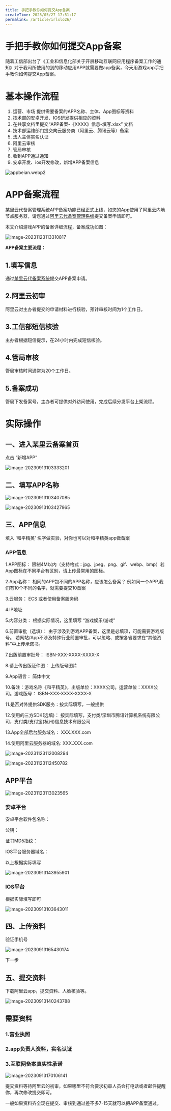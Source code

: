```yaml
---
title: 手把手教你如何提交App备案
createTime: 2025/05/27 17:51:17
permalink: /article/irlxlo26/
---
```

# 手把手教你如何提交App备案



随着工信部出台了《工业和信息化部关于开展移动互联网应用程序备案工作的通知》对于我司所使用的到的移动应用APP就需要做app备案，今天用游戏app手把手教你如何提交App备案。

# 基本操作流程

1. 运营、市场 提供需要备案的APP名称、主体、App图标等资料
2. 技术部的安卓开发、IOS研发提供相应的资料
3. 在共享文档里提交“APP备案-《XXXX》信息-填写.xlsx” 文档
4. 技术部运维部门提交向云服务商（阿里云、腾讯云等）备案
5. 法人主体实名认证
6. 阿里云审核
7. 管局审核
8. 收到APP通过通知
9. 安卓开发、ios开发修改，新增APP备案信息

![appbeian.webp2](https://imgoss.xgss.net/picgo/appbeian.webp2.jpg?aliyun)

# **APP备案流程**

某里云代备案管理系统APP备案功能已经正式上线，如您的App使用了阿里云内地节点服务器，请您通过[阿里云代备案管理系统](http://beian.aliyun.com/)提交备案申请即可。

本文介绍游戏APP的备案详细流程，备案成功如图：

![image-20231123113310817](https://imgoss.xgss.net/picgo/image-20231123113310817.png?aliyun)

**APP备案主要流程：**

## **1.填写信息**

通过[某里云代备案系统](http://beian.aliyun.com/)提交APP备案申请。

## **2.阿里云初审**

阿里云对主办者提交的申请材料进行核验，预计审核时间为1个工作日。

## **3.工信部短信核验**

主办者根据短信提示，在24小时内完成短信核验。

## **4.管局审核**

管局审核时间通常为20个工作日。

## **5.备案成功**

管局下发备案号，主办者可提供对外访问使用，完成后续分发平台上架流程。

# 实际操作

## 一、进入某里云备案首页

点击 “新增APP”

![image-20230913103333201](https://imgoss.xgss.net/picgo/image-20230913103333201.png)



## 二、填写APP名称

![image-20230913103407085](https://imgoss.xgss.net/picgo/image-20230913103407085.png)

![image-20230913103427965](https://imgoss.xgss.net/picgo/image-20230913103427965.png)

## 三、APP信息

填入 '和平精英' 名字做实验，对你也可以对和平精英app做备案

### APP信息

1.APP图标： 限制4M以内（支持格式：jpg、jpeg、png、gif、webp、bmp）若App图标在不同平台有区别，请上传最常用的图标。

2.App名称：  相同的APP包不同的APP名称，应该怎么备案？ 例如同一个APP,我们有10个不同的名字，就需要提交10备案

3.云服务： ECS 或者使用备案服务码

4.IP地址

5.内容分类： 根据实际情况，这里填写 “游戏娱乐/游戏”

6.前置审批（选填）： 由于涉及到游戏APP备案，这里是必填项，可能需要游戏版号。    若网站/App不涉及特殊行业前置审批，可以忽略、或按各省要求在“其他资料”中上传承诺书。

7.出版前置审批号：  ISBN-XXX-XXXX-XXXX-X

8.请上传出版证件图： 上传版号图片

9.App语言： 简体中文

10.备注：游戏名称《和平精英》，出版单位：XXXX公司。运营单位：XXXX公司。游戏版号： ISBN-XXX-XXXX-XXXX-X

11.是否对外提供SDK服务：按实际填写，一般提供

12.使用的三方SDK(选填)： 按实际填写，支付类/深圳市腾讯计算机系统有限公司，支付类/支付宝(杭州)信息技术有限公司

13.App全部后台服务域名： XXX.XXX.com

14.使用阿里云服务器的域名:  XXX.XXX.com

![image-20231123112008294](https://imgoss.xgss.net/picgo/image-20231123112008294.png?aliyun)

![image-20231123112450782](https://imgoss.xgss.net/picgo/image-20231123112450782.png?aliyun)

## APP平台

![image-20231123113023565](https://imgoss.xgss.net/picgo/image-20231123113023565.png?aliyun)

### 安卓平台

安卓平台软件包名称： 

公钥：

证书MD5指纹：

IOS平台服务器域名：

以上根据实际填写

![image-20230913143955901](https://imgoss.xgss.net/picgo/image-20230913143955901.png)





### IOS平台

根据实际填写即可

![image-20230913103643011](https://imgoss.xgss.net/picgo/image-20230913103643011.png)



## 四、上传资料

验证手机号

![image-20230913165430174](https://imgoss.xgss.net/picgo/image-20230913165430174.png)

下一步



## 五、提交资料

下载阿里云app，提交资料、人脸核验等。

![image-20230913140243788](https://imgoss.xgss.net/picgo/image-20230913140243788.png)



## 需要资料

### 1.营业执照

### 2.app负责人资料，实名认证

### 3.互联网备案真实性承诺



![image-20230913170106141](https://imgoss.xgss.net/picgo/image-20230913170106141.png)

提交资料等待阿里云的初审，如果哪里不符合要求初审人员会打电话或者邮件提醒你，再次修改提交即可。

一般如果资料齐全现在提交、审核到通过差不多7-15天就可以把APP备案通过。